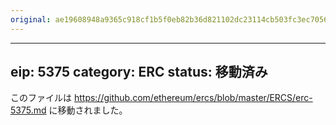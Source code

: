 ```yaml
---
original: ae19608948a9365c918cf1b5f0eb82b36d821102dc23114cb503fc3ec70560aa
---
```


---
eip: 5375
category: ERC
status: 移動済み
---

このファイルは https://github.com/ethereum/ercs/blob/master/ERCS/erc-5375.md に移動されました。